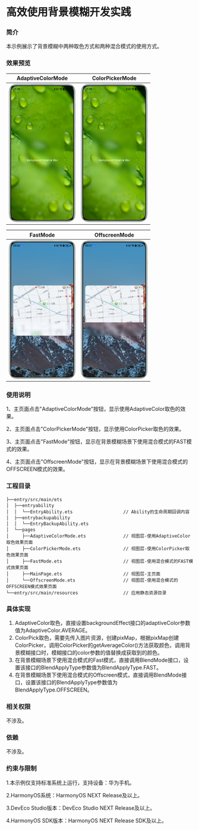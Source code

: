 # 高效使用背景模糊开发实践

### 简介

本示例展示了背景模糊中两种取色方式和两种混合模式的使用方式。

### 效果预览

|                          AdaptiveColorMode                          |                          ColorPickerMode                          |
|:-------------------------------------------------------------------:|:-----------------------------------------------------------------:|
| <img src="screenshots/devices/adaptive_color_mode.png" width="180"> | <img src="screenshots/devices/color_picker_mode.png" width="180"> |

|                         FastMode                          |                         OffscreenMode                          |
|:---------------------------------------------------------:|:--------------------------------------------------------------:|
| <img src="screenshots/devices/fast_mode.png" width="180"> | <img src="screenshots/devices/offscreen_mode.png" width="180"> |

### 使用说明

1、主页面点击"AdaptiveColorMode"按钮，显示使用AdaptiveColor取色的效果。

2、主页面点击"ColorPickerMode"按钮，显示使用ColorPicker取色的效果。

3、主页面点击"FastMode"按钮，显示在背景模糊场景下使用混合模式的FAST模式的效果。

4、主页面点击"OffscreenMode"按钮，显示在背景模糊场景下使用混合模式的OFFSCREEN模式的效果。

### 工程目录
```
├──entry/src/main/ets
│  ├──entryability
│  │  └──EntryAbility.ets                   // Ability的生命周期回调内容
│  ├──entrybackupability
│  │  └──EntryBackupAbility.ets
│  └──pages
│     ├──AdaptiveColorMode.ets              // 视图层-使用AdaptiveColor取色效果页面
│     ├──ColorPickerMode.ets                // 视图层-使用ColorPicker取色效果页面
│     ├──FastMode.ets                       // 视图层-使用混合模式的FAST模式效果页面
│     ├──MainPage.ets                       // 视图层-主页面
│     └──OffscreenMode.ets                  // 视图层-使用混合模式的OFFSCREEN模式效果页面
└──entry/src/main/resources                 // 应用静态资源目录
```

### 具体实现

1. AdaptiveColor取色，直接设置backgroundEffect接口的adaptiveColor参数值为AdaptiveColor.AVERAGE。
2. ColorPick取色，需要先传入图片资源，创建pixMap，根据pixMap创建ColorPicker，调用ColorPicker的getAverageColor()方法获取颜色，调用背景模糊接口时，模糊接口的color参数的值替换成获取到的颜色。
3. 在背景模糊场景下使用混合模式的Fast模式，直接调用BlendMode接口，设置该接口的BlendApplyType参数值为BlendApplyType.FAST。
4. 在背景模糊场景下使用混合模式的Offscreen模式，直接调用BlendMode接口，设置该接口的BlendApplyType参数值为BlendApplyType.OFFSCREEN。

### 相关权限

不涉及。

### 依赖

不涉及。

### 约束与限制

1.本示例仅支持标准系统上运行，支持设备：华为手机。

2.HarmonyOS系统：HarmonyOS NEXT Release及以上。

3.DevEco Studio版本：DevEco Studio NEXT Release及以上。

4.HarmonyOS SDK版本：HarmonyOS NEXT Release SDK及以上。
